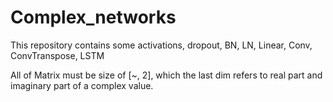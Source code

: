 # Complex_networks
This repository contains some activations, dropout, BN, LN, Linear, Conv, ConvTranspose, LSTM


All of Matrix must be size of [~, 2], which the last dim refers to real part and imaginary part of a complex value.

